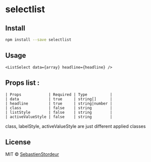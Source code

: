 # selectlist

## Install

```bash
npm install --save selectlist
```

## Usage

```tsx
<ListSelect data={array} headline={headline} />
```

## Props list :

  ```
  | Props            | Required | Type          |
  | data             | true     | string[]      |
  | headline         | true     | string|number |
  | class            | false    | string        |
  | listStyle        | false    | string        |
  | activeValueStyle | false    | string        | 
  ```

class, labelStyle, activeValueStyle are just different applied classes

## License

MIT © [SebastienStordeur](https://github.com/SebastienStordeur)

